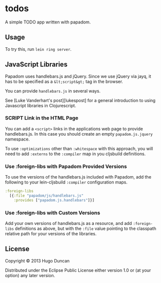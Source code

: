 # todos

A simple TODO app written with papadom.

## Usage

To try this, run `lein ring server`.

## JavaScript Libraries

Papadom uses handlebars.js and jQuery.  Since we use jQuery via jayq, it has to
be specified as a `&lt;script&gt;` tag in the browser.

You can provide `handlebars.js` in several ways.

See [Luke Vanderhart's post][lukespost] for a general introduction to using
Javascript libraries in Clojurescript.

### SCRIPT Link in the HTML Page

You can add a `<script>` links in the applications web page to provide
handlebars.js.  In this case you should create an empty `papadom.js.jquery`
namespace.

To use `:optimizations` other than `:whitespace` with this approach, you will
need to add `:externs` to the `:compiler` map in you cljsbuild definitions.

### Use :foreign-libs with Papadom Provided Versions

To use the versions of the handlebars.js included with Papadom, add the
following to your lein-cljsbuild `:compiler` configuration maps.

```clj
:foreign-libs
  [{:file "papadom/js/handlebars.js"
    :provides ["papadom.js.handlebars"]}]
```

### Use :foreign-libs with Custom Versions

Add your own versions of handlebars.js as a resource, and add
`:foreign-libs` definitions as above, but with the `:file` value pointing to the
classpath relative path for your versions of the libraries.

## License

Copyright © 2013 Hugo Duncan

Distributed under the Eclipse Public License either version 1.0 or (at
your option) any later version.
